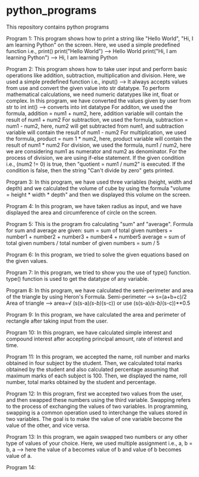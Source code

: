 # python_programs
This repository contains python programs

Program 1: This program shows how to print a string like "Hello World", "Hi, I am learning Python" on the screen.
Here, we used a simple predefined function i.e., print() 
print("Hello World") --> Hello World
print("Hi, I am learning Python") --> Hi, I am learning Python

Program 2: This program shows how to take user input and perform basic operations like addition, subtraction, multiplication and division.
Here, we used a simple predefined function i.e., input() --> It always accepts values from use and convert the given value into str datatype.
To perform mathematical calculations, we need numeric datatypes like int, float or complex.
In this program, we have converted the values given by user from str to int
int() --> converts into int datatype
For additon, we used the formula, addition = num1 + num2, here, addition variable will contain the result of num1 + num2
For subtraction, we used the formula, subtraction = num1 - num2, here, num2 will get subtracted from num1, and subtraction variable will contain the result of num1 - num2
For multiplication, we used the formula, product = num 1 * num2, here, product variable will contain the result of num1 * num2
For division, we used the formula, num1 / num2, here we are considering num1 as numerator and num2 as denominator. For the process of division, we are using if-else statement. If the given condition i.e., (num2 != 0) is true, then "quotient = num1 / num2" is executed. If the condition is false, then the string "Can't divide by zero" gets printed.

Program 3: In this program, we have used three variables (height, width and depth) and we calculated the volume of cube by using the formula "volume = height * width * depth" and then we displayed this volume on the screen.

Program 4: In this program, we have taken radius as input, and we have displayed the area and circumference of circle on the screen.

Program 5: This is the program fro calculating "sum" anf "average".
Formula for sum and average are given: 
sum = sum of total given numbers = number1 + number2 + number3 + number4 + number5
average = sum of total given numbers / total number of given numbers = sum / 5

Program 6: In this program, we tried to solve the given equations based on the given values.

Program 7: In this program, we tried to show you the use of type() function. type() function is used to get the datatype of any variable.

Program 8: In this program, we have calculated the semi-perimeter and area of the triangle by using Heron's Formula.
Semi-perimeter --> s=(a+b+c)/2
Area of triangle -->  area=√ (s(s-a)*(s-b)*(s-c)) or use (s(s-a)*(s-b)*(s-c))**0.5

Program 9: In this program, we have calculated the area and perimeter of rectangle after taking input from the user.

Program 10: In this program, we have calculated simple interest and compound interest after accepting principal amount, rate of interest and time.

Program 11: In this program, we accepted the name, roll number and marks obtained in four subject by the student. Then, we calculated total marks obtained by the student and also calculated percentage assuming that maximum marks of each subject is 100. Then, we displayed the name, roll number, total marks obtained by the student and percentage.

Program 12: In this program, first we accepted two values from the user, and then swapped these numbers using the third variable. Swapping refers to the process of exchanging the values of two variables. In programming, swapping is a common operation used to interchange the values stored in two variables. The goal is to make the value of one variable become the value of the other, and vice versa.

Program 13: In this program, we again swapped two numbers or any other type of values of your choice. Here, we used multiple assignment i.e., a, b = b, a --> here the value of a becomes value of b and value of b becomes value of a.

Program 14: 
